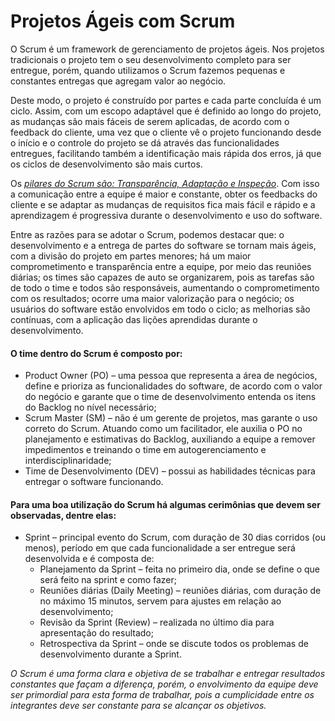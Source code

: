 # Projetos Ágeis com Scrum

O Scrum é um framework de gerenciamento de projetos ágeis. Nos projetos tradicionais o projeto tem o seu desenvolvimento completo para ser entregue, porém, quando utilizamos o Scrum fazemos pequenas e constantes entregas que agregam valor ao negócio.

Deste modo, o projeto é construído por partes e cada parte concluída é um ciclo. Assim, com um escopo adaptável que é definido ao longo do projeto, as mudanças são mais fáceis de serem aplicadas, de acordo com o feedback do cliente, uma vez que o cliente vê o projeto funcionando desde o início e o controle do projeto se dá através das funcionalidades entregues, facilitando também a identificação mais rápida dos erros, já que os ciclos de desenvolvimento são mais curtos.

Os <u>*pilares do Scrum são: Transparência, Adaptação e Inspeção*</u>. Com isso a comunicação entre a equipe é maior e constante, obter os feedbacks do cliente e se adaptar as mudanças de requisitos fica mais fácil e rápido e a aprendizagem é progressiva durante o desenvolvimento e uso do software.

Entre as razões para se adotar o Scrum, podemos destacar que: o desenvolvimento e a entrega de partes do software se tornam mais ágeis, com a divisão do projeto em partes menores; há um maior comprometimento e transparência entre a equipe, por meio das reuniões diárias; os times são capazes de auto se organizarem, pois as tarefas são de todo o time e todos são responsáveis, aumentando o comprometimento com os resultados; ocorre uma maior valorização para o negócio; os usuários do software estão envolvidos em todo o ciclo; as melhorias são contínuas, com a aplicação das lições aprendidas durante o desenvolvimento.

#### O time dentro do Scrum é composto por:

* Product Owner (PO) – uma pessoa que representa a área de negócios, define e prioriza as funcionalidades do software, de acordo com o valor do negócio e garante que o time de desenvolvimento entenda os itens do Backlog no nível necessário;
*  Scrum Master (SM) – não é um gerente de projetos, mas garante o uso correto do Scrum. Atuando como um facilitador, ele auxilia o PO no planejamento e estimativas do Backlog, auxiliando a equipe a remover impedimentos e treinando o time em autogerenciamento e interdisciplinaridade;
* Time de Desenvolvimento (DEV) – possui as habilidades técnicas para entregar o software funcionando.



#### Para uma boa utilização do Scrum há algumas cerimônias que devem ser observadas, dentre elas:

* Sprint – principal evento do Scrum, com duração de 30 dias corridos (ou menos), período em que cada funcionalidade a ser entregue será desenvolvida e é composta de:
  * Planejamento da Sprint – feita no primeiro dia, onde se define o que será feito na sprint e como fazer;
  *  Reuniões diárias (Daily Meeting) – reuniões diárias, com duração de no máximo 15 minutos, servem para ajustes em relação ao desenvolvimento;
  * Revisão da Sprint (Review) – realizada no último dia para apresentação do resultado;
  * Retrospectiva da Sprint – onde se discute todos os problemas de desenvolvimento durante a Sprint.

*O Scrum é uma forma clara e objetiva de se trabalhar e entregar resultados constantes que façam a diferença, porém, o envolvimento da equipe deve ser primordial para esta forma de trabalhar, pois a cumplicidade entre os integrantes deve ser constante para se alcançar os objetivos.*

